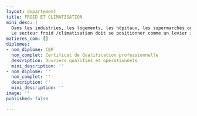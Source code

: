 ```yaml
---
layout: departement
title: FROID ET CLIMATISATION
mini_desc: |
  Dans les industries, les logements, les hôpitaux, les supermarchés ou les cuisines professionnelles, le froid est devenu essentiel pour de nombreuses activités telles que l’industrie agro-alimentaire, le commerce, le transport, la restauration…
  Le secteur froid /climatisation doit se positionner comme un levier incontournable du développement durable en intégrant les impératifs de protection de l’environnement et de la maîtrise de l’énergie.
matieres_com: []
diplomes:
- nom_diplome: CQP
  nom_complet: Certificat de Qualification professionnelle
  description: Ouvriers qualifiés et opérationnels
  mini_description: ''
- nom_diplome: ''
  nom_complet: ''
  description: ''
  mini_description: ''
image: ''
published: false

---
```

